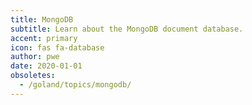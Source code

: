 ```yaml
---
title: MongoDB
subtitle: Learn about the MongoDB document database.
accent: primary
icon: fas fa-database
author: pwe
date: 2020-01-01
obsoletes:
  - /goland/topics/mongodb/
---
```

